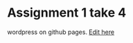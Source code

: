# Assignment 1 take 4

wordpress on github pages.
[Edit here](https://diy-pwa.dev/~/gh/Rcupenala12/UX221Assignment1Take4)
